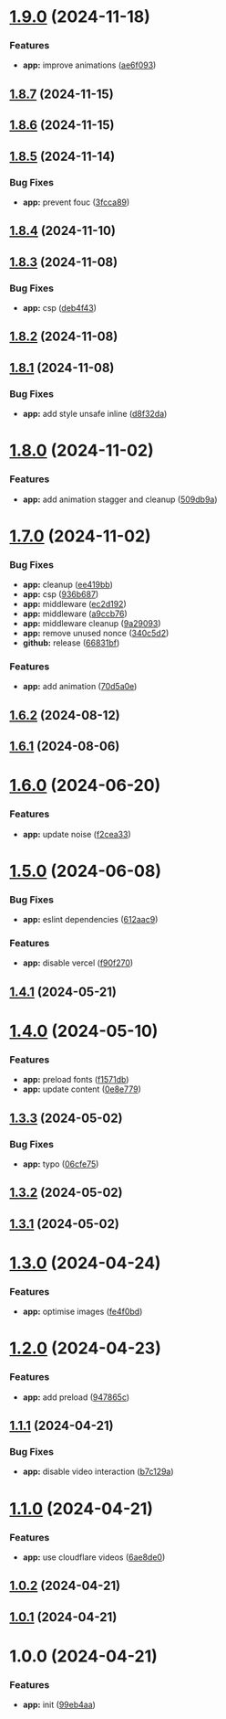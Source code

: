 # [1.9.0](https://github.com/iinfin/www/compare/v1.8.7...v1.9.0) (2024-11-18)

### Features

-   **app:** improve animations ([ae6f093](https://github.com/iinfin/www/commit/ae6f0932624d92ccb67f21a6f47e5f9f31a13557))

## [1.8.7](https://github.com/iinfin/www/compare/v1.8.6...v1.8.7) (2024-11-15)

## [1.8.6](https://github.com/iinfin/www/compare/v1.8.5...v1.8.6) (2024-11-15)

## [1.8.5](https://github.com/iinfin/www/compare/v1.8.4...v1.8.5) (2024-11-14)

### Bug Fixes

-   **app:** prevent fouc ([3fcca89](https://github.com/iinfin/www/commit/3fcca8967700af9a96e5c4417d8c75b6232e6566))

## [1.8.4](https://github.com/iinfin/www/compare/v1.8.3...v1.8.4) (2024-11-10)

## [1.8.3](https://github.com/iinfin/www/compare/v1.8.2...v1.8.3) (2024-11-08)

### Bug Fixes

-   **app:** csp ([deb4f43](https://github.com/iinfin/www/commit/deb4f43300f8e763a3090240e575bf8fb15eb362))

## [1.8.2](https://github.com/iinfin/www/compare/v1.8.1...v1.8.2) (2024-11-08)

## [1.8.1](https://github.com/iinfin/www/compare/v1.8.0...v1.8.1) (2024-11-08)

### Bug Fixes

-   **app:** add style unsafe inline ([d8f32da](https://github.com/iinfin/www/commit/d8f32dae3cd092fac84e7f6157c060ddf2284f4a))

# [1.8.0](https://github.com/iinfin/www/compare/v1.7.0...v1.8.0) (2024-11-02)

### Features

-   **app:** add animation stagger and cleanup ([509db9a](https://github.com/iinfin/www/commit/509db9a1218676806f58f0d010943f0e18fd133b))

# [1.7.0](https://github.com/iinfin/www/compare/v1.6.2...v1.7.0) (2024-11-02)

### Bug Fixes

-   **app:** cleanup ([ee419bb](https://github.com/iinfin/www/commit/ee419bb16dc66532513764717daced5a3b519198))
-   **app:** csp ([936b687](https://github.com/iinfin/www/commit/936b687badd05c9dcf20056d88f2ddb18f3063e0))
-   **app:** middleware ([ec2d192](https://github.com/iinfin/www/commit/ec2d1923edb670f68c8f2527dcf0d9ce192cba60))
-   **app:** middleware ([a9ccb76](https://github.com/iinfin/www/commit/a9ccb76a63d0093f99581df7dacbee8ffa74c4cd))
-   **app:** middleware cleanup ([9a29093](https://github.com/iinfin/www/commit/9a290935d01e6e895450efb256d7f4e77b8ce60d))
-   **app:** remove unused nonce ([340c5d2](https://github.com/iinfin/www/commit/340c5d255033418f4e1535446c201f442b4d682e))
-   **github:** release ([66831bf](https://github.com/iinfin/www/commit/66831bf041aca81fd2b637b46298199b27ca4c57))

### Features

-   **app:** add animation ([70d5a0e](https://github.com/iinfin/www/commit/70d5a0e059f40af182b622dd49924af7ab1281c8))

## [1.6.2](https://github.com/u29dc/www/compare/v1.6.1...v1.6.2) (2024-08-12)

## [1.6.1](https://github.com/u29dc/www/compare/v1.6.0...v1.6.1) (2024-08-06)

# [1.6.0](https://github.com/u29dc/www/compare/v1.5.0...v1.6.0) (2024-06-20)

### Features

-   **app:** update noise ([f2cea33](https://github.com/u29dc/www/commit/f2cea3320841c2c1fa3e4224085e85149bff3659))

# [1.5.0](https://github.com/u29dc/www/compare/v1.4.1...v1.5.0) (2024-06-08)

### Bug Fixes

-   **app:** eslint dependencies ([612aac9](https://github.com/u29dc/www/commit/612aac98255e1f25fd8a3048459dc1baf4d65d9b))

### Features

-   **app:** disable vercel ([f90f270](https://github.com/u29dc/www/commit/f90f270200f3e45cada3dac68e22b1d8ab4e764a))

## [1.4.1](https://github.com/u29dc/www/compare/v1.4.0...v1.4.1) (2024-05-21)

# [1.4.0](https://github.com/u29dc/www/compare/v1.3.3...v1.4.0) (2024-05-10)

### Features

-   **app:** preload fonts ([f1571db](https://github.com/u29dc/www/commit/f1571dbb89b691414748ebc76a99bf7df7cd3168))
-   **app:** update content ([0e8e779](https://github.com/u29dc/www/commit/0e8e779d2cdfa7a25b1618019709db438030f4aa))

## [1.3.3](https://github.com/u29dc/www/compare/v1.3.2...v1.3.3) (2024-05-02)

### Bug Fixes

-   **app:** typo ([06cfe75](https://github.com/u29dc/www/commit/06cfe75a54d25ffee3a897bc6ac497674a74e754))

## [1.3.2](https://github.com/u29dc/www/compare/v1.3.1...v1.3.2) (2024-05-02)

## [1.3.1](https://github.com/u29dc/www/compare/v1.3.0...v1.3.1) (2024-05-02)

# [1.3.0](https://github.com/u29dc/www/compare/v1.2.0...v1.3.0) (2024-04-24)

### Features

-   **app:** optimise images ([fe4f0bd](https://github.com/u29dc/www/commit/fe4f0bdcc311267fd712d6e8f001322f1a1fae38))

# [1.2.0](https://github.com/u29dc/www/compare/v1.1.1...v1.2.0) (2024-04-23)

### Features

-   **app:** add preload ([947865c](https://github.com/u29dc/www/commit/947865c8775c69410f81a245156e604d771a3e4e))

## [1.1.1](https://github.com/u29dc/www/compare/v1.1.0...v1.1.1) (2024-04-21)

### Bug Fixes

-   **app:** disable video interaction ([b7c129a](https://github.com/u29dc/www/commit/b7c129a9fccba002491bfffbb20a0128d3212b53))

# [1.1.0](https://github.com/u29dc/www/compare/v1.0.2...v1.1.0) (2024-04-21)

### Features

-   **app:** use cloudflare videos ([6ae8de0](https://github.com/u29dc/www/commit/6ae8de03afaa68e1647162413f3ef6cf9ce9e344))

## [1.0.2](https://github.com/u29dc/www/compare/v1.0.1...v1.0.2) (2024-04-21)

## [1.0.1](https://github.com/u29dc/www/compare/v1.0.0...v1.0.1) (2024-04-21)

# 1.0.0 (2024-04-21)

### Features

-   **app:** init ([99eb4aa](https://github.com/u29dc/www/commit/99eb4aa4277d73a16a806114b789e0ecc8d7837e))
